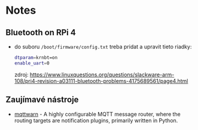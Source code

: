 # Notes

## Bluetooth on RPi 4

* do suboru `/boot/firmware/config.txt` treba pridat a upravit tieto riadky:

    ```bash
    dtparam=krnbt=on
    enable_uart=0
    ```

  zdroj: https://www.linuxquestions.org/questions/slackware-arm-108/pri4-revision-a03111-bluetooth-problems-4175689561/page4.html


## Zaujímavé nástroje

* [mqttwarn](https://mqttwarn.readthedocs.io/en/latest/) - A highly configurable MQTT message router, where the routing targets are notification plugins, primarily written in Python.
